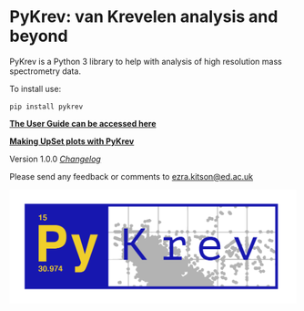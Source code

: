 # PyKrev: van Krevelen analysis and beyond

PyKrev is a Python 3 library to help with analysis of high resolution mass spectrometry data.

To install use:

```
pip install pykrev
```

[**The User Guide can be accessed here**](https://github.com/Kzra/PyKrev/blob/master/docs/PyKrevUserGuide.md)

[**Making UpSet plots with PyKrev**](https://github.com/Kzra/PyKrev/blob/master/docs/UpSetplotswithPyKrev.md)

Version 1.0.0 [*Changelog*](https://github.com/Kzra/PyKrev/blob/master/CHANGELOG.MD)

Please send any feedback or comments to ezra.kitson@ed.ac.uk

<img src="https://github.com/Kzra/pykrev/blob/master/docs/Pykrev_blue.png" alt="PyKrev" width="650"/>
